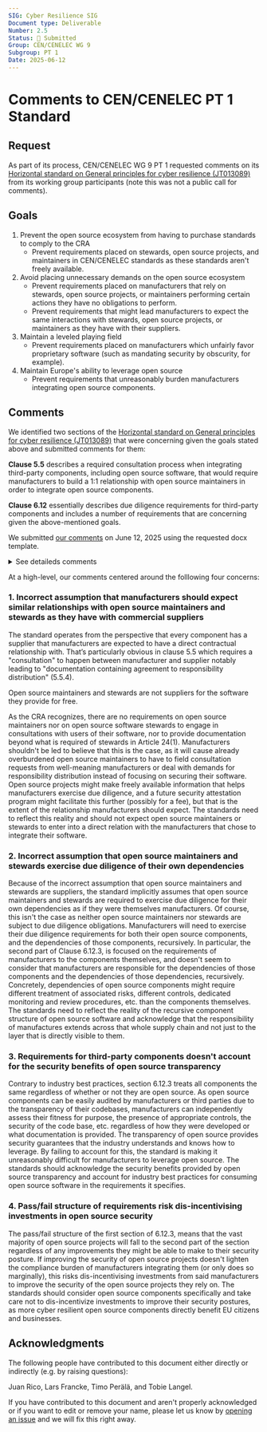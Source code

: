 ```yaml
---
SIG: Cyber Resilience SIG
Document type: Deliverable
Number: 2.5
Status: 🚀 Submitted
Group: CEN/CENELEC WG 9
Subgroup: PT 1
Date: 2025-06-12
---
```


# Comments to CEN/CENELEC PT 1 Standard

## Request

As part of its process, CEN/CENELEC WG 9 PT 1 requested comments on its [Horizontal standard on General principles for cyber resilience (JT013089)][JT013089] from its working group participants (note this was not a public call for comments).

## Goals

1. Prevent the open source ecosystem from having to purchase standards to comply to the CRA
    * Prevent requirements placed on stewards, open source projects, and maintainers in CEN/CENELEC standards as these standards aren't freely available.
2. Avoid placing unnecessary demands on the open source ecosystem
    * Prevent requirements placed on manufacturers that rely on stewards, open source projects, or maintainers performing certain actions they have no obligations to perform.
    * Prevent requirements that might lead manufacturers to expect the same interactions with stewards, open source projects, or  maintainers as they have with their suppliers.
3. Maintain a leveled playing field
    * Prevent requirements placed on manufacturers which unfairly favor proprietary software (such as mandating security by obscurity, for example).
4. Maintain Europe's ability to leverage open source
    * Prevent requirements that unreasonably burden manufacturers integrating open source components.

## Comments

We identified two sections of the [Horizontal standard on General principles for cyber resilience (JT013089)][JT013089] that were concerning given the goals stated above and submitted comments for them:

**Clause 5.5** describes a required consultation process when integrating third-party components, including open source software, that would require manufacturers to build a 1:1 relationship with open source maintainers in order to integrate open source components.

**Clause 6.12** essentially describes due diligence requirements for third-party components and includes a number of requirements that are concerning given the above-mentioned goals.

We submitted [our comments](./eclipse-foundation-JT013089-comments.docx) on June 12, 2025 using the requested docx template.

<details>
   <summary>See detaileds comments</summary>

| Line number | Clause / Subclause | Paragraph / Figure / Table | Type of comment | Comments | Proposed change |
|---|---|---|---|---|---|
| 332 | 5.5 | | ge | There are no requirements on open source maintainers nor on open source software stewards to engage in consultations with their users. Open source projects might provide information that helps integrators exercise due diligence, and there even might be a security attestation program in the future facilitating this further, but that is the extent of the information integrators should expect. Clause 5.5 needs to reflect this reality and cannot assume a two-way consultation between open source projects and the integrators. | Be upfront that neither open source maintainers nor open source software stewards are relevant stakeholders in this consultation process, and that when integrating open source components integrators must rely on other stakeholders to carry out this assessment. Alternatively, exempt open source components from this process altogether or define a specific process for the integration of open source components. Additionally, note that when integrating open source components, integrators might need to carry out this assessment throughout the component's dependency tree, as they cannot rely on a supplier for having carried out this due diligence for them. |
| 1097 | 6.12.2 | | te | Not all of the documents outlined in 5.5.4 are relevant (or even possible to obtain) for open source components. | This paragraph should be updated to reflect the expected output of 5.5.4 for open source components. |
| 1101 | 6.12.3 | | te | Open source components might not state their intended purpose. | Limit the requirement to fitness for purpose. |
| 1104 | 6.12.3 | | te | It might be entirely feasible to assess that a component meets risk-based requirements without having to assess the process used to arrive at that result. This is particularly true for open source components whose code is open and easily auditable by the manufacturer. | Assessing that third-party components <del>has been designed, developed and produced in such a way that they</del> ensure an appropriate level of cybersecurity based on the risks. |
| 1106 | 6.12.3 | | ge | Unclear what part of clause 5 this requirement implies. | Please be more specific about what part of the risk assessment this clause is referring to. |
| 1108 | 6.12.3 | | ge | Open source components do not have a supplier. Make sure that this doesn’t exclude properly documented open source components. | Integrating the component according <ins>to </ins>the instructions of the component<del>s supplier</del> and treating integration related risks; |
| 1111 | 6.12.3 | | ge | Open source components do not have a supplier. Make sure that this doesn’t exclude properly documented open source components. | Providing measures for maintaining the components cybersecurity based on the instructions of the component<del>s supplier</del>, e.g. vulnerability handling and incident management. |
| 1116 | 6.12.3 | | te | Clarify that implementing controls also apply to open source components and that relevant industry best practices should be used in that case (as these might differ from closed source components). | Implementing appropriate cybersecurity controls, based on the risk and considering, but not limited to integrity, confidentiality, authentication, encryption and traceability based on <ins>relevant </ins>industry best practices for third-party components <ins>including commercial, free and open-source components </ins>and services used in the product. |
| 1117 | 6.12.3 | | te | Open source components don’t necessarily provide end-of-life information. | Account for lack of information on EOL in open source components. |
| 1122 | 6.12.3 | | ge | Requirement is ambiguous about whether the audits should target the manufacturer’s product itself or every single component and their dependencies individually. Clarify that the audits are focused on the product itself. | Ensuring audit activities <ins>of the product with digital elements </ins>and procedures to address cybersecurity risks of third-party components and services. |
| 1125 | 6.12.3 | | te | Clarify what kind of monitoring is expected. | |
| 1125 | 6.12.3 | | te | Manufacturers routinely include thousands of open source components in their products, the large majority of which do not provide lifecycle information. This requirement would not be reasonably fulfillable. Suggest adapting to industry best practices once the nature of the requirement is clarified per previous comment. | Clarify requirements and adapt it to industry best practices for integrating open source components. |
   
</details>

At a high-level, our comments centered around the folllowing four concerns:

### 1. Incorrect assumption that manufacturers should expect similar relationships with open source maintainers and stewards as they have with commercial suppliers

The standard operates from the perspective that every component has a supplier that manufacturers are expected to have a direct contractual relationship with. That’s particularly obvious in clause 5.5 which requires a "consultation" to happen between manufacturer and supplier notably leading to "documentation containing agreement to responsibility distribution" (5.5.4).

Open source maintainers and stewards are not suppliers for the software they provide for free.

As the CRA recognizes, there are no requirements on open source maintainers nor on open source software stewards to engage in consultations with users of their software, nor to provide documentation beyond what is required of stewards in Article 24(1). Manufacturers shouldn't be led to believe that this is the case, as it will cause already overburdened open source maintainers to have to field consultation requests from well-meaning manufacturers or deal with demands for responsibility distribution instead of focusing on securing their software. Open source projects might make freely available information that helps manufacturers exercise due diligence, and a future security attestation program might facilitate this further (possibly for a fee), but that is the extent of the relationship manufacturers should expect. The standards need to reflect this reality and should not expect open source maintainers or stewards to enter into a direct relation with the manufacturers that chose to integrate their software.

### 2. Incorrect assumption that open source maintainers and stewards exercise due diligence of their own dependencies

Because of the incorrect assumption that open source maintainers and stewards are suppliers, the standard implicitly assumes that open source maintainers and stewards are required to exercise due diligence for their own dependencies as if they were themselves manufacturers. Of course, this isn't the case as neither open source maintainers nor stewards are subject to due diligence obligations. Manufacturers will need to exercise their due diligence requirements for both their open source components, and the dependencies of those components, recursively. In particular, the second part of Clause 6.12.3, is focused on the requirements of manufacturers to the components themselves, and doesn't seem to consider that manufacturers are responsible for the dependencies of those components and the dependencies of those dependencies, recursively. Concretely, dependencies of open source components might require different treatment of associated risks, different controls, dedicated monitoring and review procedures, etc. than the components themselves. The standards need to reflect the reality of the recursive component structure of open source software and acknowledge that the responsibility of manufactures extends across that whole supply chain and not just to the layer that is directly visible to them.

### 3. Requirements for third-party components doesn't account for the security benefits of open source transparency
Contrary to industry best practices, section 6.12.3 treats all components the same regardless of whether or not they are open source. As open source components can be easily audited by manufacturers or third parties due to the transparency of their codebases, manufacturers can independently assess their fitness for purpose, the presence of appropriate controls, the security of the code base, etc. regardless of how they were developed or what documentation is provided. The transparency of open source provides security guarantees that the industry understands and knows how to leverage. By failing to account for this, the standard is making it unreasonably difficult for manufacturers to leverage open source. The standards should acknowledge the security benefits provided by open source transparency and account for industry best practices for consuming open source software in the requirements it specifies.

### 4. Pass/fail structure of requirements risk dis-incentivising investments in open source security
The pass/fail structure of the first section of 6.12.3, means that the vast majority of open source projects will fall to the second part of the section regardless of any improvements they might be able to make to their security posture. If improving the security of open source projects doesn't lighten the compliance burden of manufacturers integrating them (or only does so marginally), this risks dis-incentivising investments from said manufacturers to improve the security of the open source projects they rely on. The standards should consider open source components specifically and take care not to dis-incentivize investments to improve their security postures, as more cyber resilient open source components directly benefit EU citizens and businesses.

## Acknowledgments

The following people have contributed to this document either directly or indirectly (e.g. by raising questions):

Juan Rico,
Lars Francke,
Timo Perälä,
and Tobie Langel.

If you have contributed to this document and aren't properly acknowledged or if you want to edit or remove your name, please let us know by [opening an issue](https://github.com/orcwg/orcwg/issues/new) and we will fix this right away.

[CEN/CENELEC WG 9 PT 1]: ../#cen-cenelec-wg-9
[JT013089]: https://github.com/orcwg/cra-hub/blob/main/standards.md#milestone-1---horizontal-standards-due-august-30-2026
